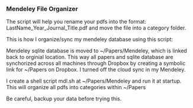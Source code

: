### Mendeley File Organizer
The script will help you rename your pdfs into the format: LastName_Year_Journal_Title.pdf and move the file into a category folder. 

This is how I organize/sync my mendeley database using this script:

Mendeley sqlite database is moved to ~/Papers/Mendeley, which is linked back to orginial location. This way all papers and sqlite database are synchorized across all machines through Dropbox by creating a symbolic link for ~/Papers on Dropbox. I turned off the cloud sync in my Mendeley.

I create a shell script mdl.sh at ~/Papers/Mendeley and run it at startup. This will organize all pdfs into categories within ~/Papers

Be careful, backup your data before trying this.
